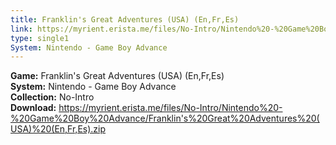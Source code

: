 ```yaml
---
title: Franklin's Great Adventures (USA) (En,Fr,Es)
link: https://myrient.erista.me/files/No-Intro/Nintendo%20-%20Game%20Boy%20Advance/Franklin's%20Great%20Adventures%20(USA)%20(En,Fr,Es).zip
type: single1
System: Nintendo - Game Boy Advance
---
```

<b>Game:</b> Franklin's Great Adventures (USA) (En,Fr,Es)<br>
<b>System:</b> Nintendo - Game Boy Advance<br>
<b>Collection:</b> No-Intro<br>
<b>Download:</b> https://myrient.erista.me/files/No-Intro/Nintendo%20-%20Game%20Boy%20Advance/Franklin's%20Great%20Adventures%20(USA)%20(En,Fr,Es).zip
